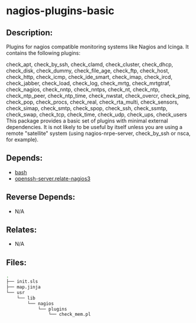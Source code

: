 # nagios-plugins-basic

## Description:

Plugins for nagios compatible monitoring systems like Nagios and Icinga. It contains the following plugins:

check\_apt, check\_by\_ssh, check\_clamd, check\_cluster,
check\_dhcp, check\_disk, check\_dummy, check\_file\_age,
check\_ftp, check\_host, check\_http, check\_icmp,
check\_ide\_smart, check\_imap, check\_ircd, check\_jabber,
check\_load, check\_log, check\_mrtg, check\_mrtgtraf,
check\_nagios, check\_nntp, check\_nntps, check\_nt,
check\_ntp, check\_ntp\_peer, check\_ntp\_time, check\_nwstat,
check\_overcr,  check\_ping, check\_pop, check\_procs,
check\_real, check\_rta\_multi, check\_sensors, check\_simap,
check\_smtp, check\_spop, check\_ssh, check\_ssmtp,
check\_swap, check\_tcp, check\_time, check\_udp,
check\_ups, check\_users
This package provides a basic set of plugins with minimal external dependencies.  It is not likely to be useful by itself unless you are using a remote "satellite" system (using nagios-nrpe-server, check\_by\_ssh or nsca, for example).

## Depends:

  -  [bash](/salt/bash)
  -  [openssh-server.relate-nagios3](/salt/openssh-server/relate-nagios3.sls)

## Reverse Depends:

  -  N/A

## Relates:

  -  N/A

## Files:

```bash
.
├── init.sls
├── map.jinja
└── usr
    └── lib
        └── nagios
            └── plugins
                └── check_mem.pl
```
